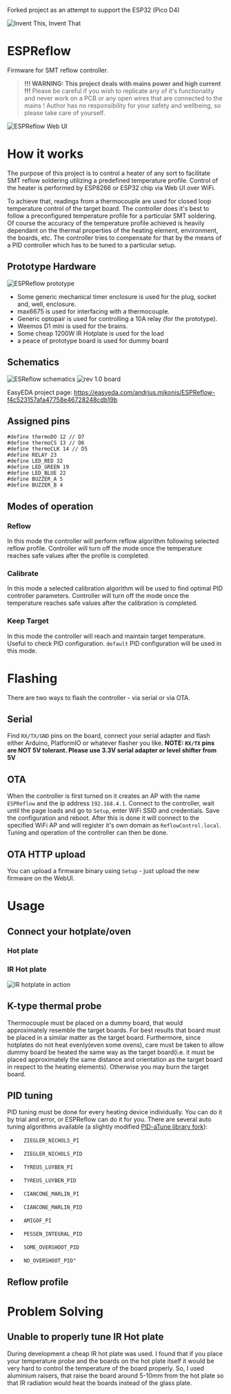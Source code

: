Forked project as an attempt to support the ESP32 (Pico D4)

![Invent This, Invent That](schematics/IT2-logo.png)

# ESPReflow
Firmware for SMT reflow controller.

> **!!! WARNING: This project deals with mains power and high current !!!**
> Please be careful if you wish to replicate any of it's functionality and never work on a PCB or any open wires that are connected to the mains !
> Author has no responsibility for your safety and wellbeing, so please take care of yourself.

![ESPReflow Web UI](doc/WebUI.PNG)

# How it works
The purpose of this project is to control a heater of any sort to facilitate SMT reflow soldering utilizing a predefined temperature profile. Control of the heater is performed by ESP8266 or ESP32 chip via Web UI over WiFi.

To achieve that, readings from a thermocouple are used for closed loop temperature control of the target board. The controller does it's best to follow a preconfigured temperature profile for a particular SMT soldering. Of course the accuracy of the temperature profile achieved is heavily dependant on the thermal properties of the heating element, environment, the boards, etc. The controller tries to compensate for that by the means of a PID controller which has to be tuned to a particular setup.

## Prototype Hardware

![ESPReflow prototype](doc/espreflow-prototype.jpg)

* Some generic mechanical timer enclosure is used for the plug, socket and, well, enclosure.
* max6675 is used for interfacing with a thermocouple.
* Generic optopair is used for controlling a 10A relay (for the prototype).
* Weemos D1 mini is used for the brains.
* Some cheap 1200W IR Hotplate is used for the load
* a peace of prototype board is used for dummy board

## Schematics

![ESReflow schematics](schematics/schematics.png)
![rev 1.0 board](schematics/board-v1.0.png)

EasyEDA project page: https://easyeda.com/andrius.mikonis/ESPReflow-f4c523157afa47758e46728248cdb19b

## Assigned pins

```
#define thermoDO 12 // D7
#define thermoCS 13 // D6
#define thermoCLK 14 // D5
#define RELAY 23
#define LED_RED 32
#define LED_GREEN 19
#define LED_BLUE 22
#define BUZZER_A 5
#define BUZZER_B 4
```

## Modes of operation
### Reflow

In this mode the controller will perform reflow algorithm following selected reflow profile.
Controller will turn off the mode once the temperature reaches safe values after the profile is completed.

### Calibrate

In this mode a selected calibration algorithm will be used to find optimal PID controller parameters.
Controller will turn off the mode once the temperature reaches safe values after the calibration is completed.

### Keep Target

In this mode the controller will reach and maintain target temperature. Useful to check PID configuration. `default` PID configuration will be used in this mode.

# Flashing

There are two ways to flash the controller - via serial or via OTA.

## Serial

Find `RX/TX/GND` pins on the board, connect your serial adapter and flash either Arduino, PlatformIO or whatever flasher you like.
**NOTE: `RX/TX` pins are NOT 5V tolerant. Please use 3.3V serial adapter or level shifter from 5V**

## OTA

When the controller is first turned on it creates an AP with the name `ESPReflow` and the ip address `192.168.4.1`. Connect to the controller, wait until the page loads and go to `Setup`, enter WiFi SSID and credentials. Save the configuration and reboot.
After this is done it will connect to the specified WiFi AP and will register it's own domain as `ReflowControl.local`.
Tuning and operation of the controller can then be done.

## OTA HTTP upload

You can upload a firmware binary using `Setup` - just upload the new firmware on the WebUI.

# Usage

## Connect your hotplate/oven

### Hot plate

### IR Hot plate
![IR hotplate in action](doc/ir-hotplate-on.jpg)

## K-type thermal probe

Thermocouple must be placed on a dummy board, that would approximately resemble the target boards. For best results that board must be placed in a similar matter as the target board. Furthermore, since hotplates do not heat evenly(even some ovens), care must be taken to allow dummy board be heated the same way as the target board(i.e. it must be placed approximately the same distance and orientation as the target board in respect to the heating elements). Otherwise you may burn the target board.

## PID tuning

PID tuning must be done for every heating device individually. You can do it by trial and error, or ESPReflow can do it for you. There are several auto tuning algorithms available (a slightly modified [PID-aTune library fork](https://github.com/t0mpr1c3/Arduino-PID-AutoTune-Library)):

*		ZIEGLER_NICHOLS_PI
*		ZIEGLER_NICHOLS_PID
*		TYREUS_LUYBEN_PI
*		TYREUS_LUYBEN_PID
*		CIANCONE_MARLIN_PI
*		CIANCONE_MARLIN_PID
*		AMIGOF_PI
*		PESSEN_INTEGRAL_PID
*		SOME_OVERSHOOT_PID
*		NO_OVERSHOOT_PID"

## Reflow profile

# Problem Solving

## Unable to properly tune IR Hot plate

During development a cheap IR hot plate was used. I found that if you place your temperature probe and the boards on the hot plate itself it would be very hard to control the temperature of the board properly. So, I used aluminium raisers, that raise the board around 5-10mm from the hot plate so that IR radiation would heat the boards instead of the glass plate.
